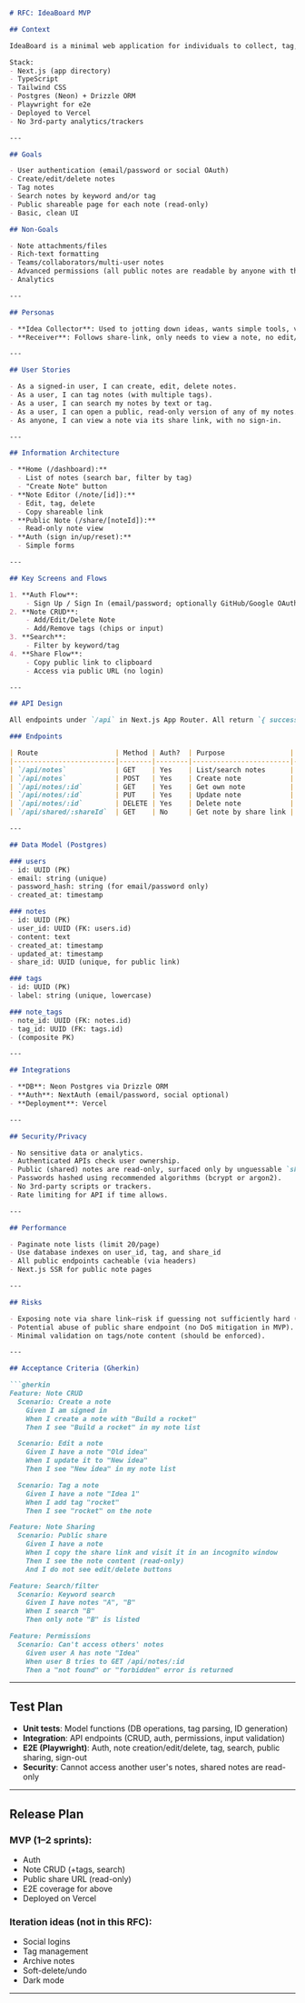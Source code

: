 ```markdown
# RFC: IdeaBoard MVP

## Context

IdeaBoard is a minimal web application for individuals to collect, tag, and share ideas as notes. The MVP targets authenticated users, allowing them to create, tag, search, and share notes via a public URL. 

Stack:  
- Next.js (app directory)
- TypeScript
- Tailwind CSS  
- Postgres (Neon) + Drizzle ORM
- Playwright for e2e  
- Deployed to Vercel  
- No 3rd-party analytics/trackers

---

## Goals

- User authentication (email/password or social OAuth)
- Create/edit/delete notes
- Tag notes
- Search notes by keyword and/or tag
- Public shareable page for each note (read-only)
- Basic, clean UI

## Non-Goals

- Note attachments/files
- Rich-text formatting
- Teams/collaborators/multi-user notes
- Advanced permissions (all public notes are readable by anyone with the link)
- Analytics

---

## Personas

- **Idea Collector**: Used to jotting down ideas, wants simple tools, values search and sharing.
- **Receiver**: Follows share-link, only needs to view a note, no edit/auth.

---

## User Stories

- As a signed-in user, I can create, edit, delete notes.
- As a user, I can tag notes (with multiple tags).
- As a user, I can search my notes by text or tag.
- As a user, I can open a public, read-only version of any of my notes.
- As anyone, I can view a note via its share link, with no sign-in.

---

## Information Architecture

- **Home (/dashboard):**  
  - List of notes (search bar, filter by tag)  
  - "Create Note" button
- **Note Editor (/note/[id]):**  
  - Edit, tag, delete
  - Copy shareable link
- **Public Note (/share/[noteId]):**  
  - Read-only note view
- **Auth (sign in/up/reset):**  
  - Simple forms

---

## Key Screens and Flows

1. **Auth Flow**:
    - Sign Up / Sign In (email/password; optionally GitHub/Google OAuth if time permits)
2. **Note CRUD**:
    - Add/Edit/Delete Note
    - Add/Remove tags (chips or input)
3. **Search**:
    - Filter by keyword/tag
4. **Share Flow**:
    - Copy public link to clipboard
    - Access via public URL (no login)

---

## API Design

All endpoints under `/api` in Next.js App Router. All return `{ success: boolean, data?: any, error?: string }`. Authenticated routes use JWT session (NextAuth recommended).

### Endpoints

| Route                   | Method | Auth?  | Purpose                | Request                      | Response             |
|-------------------------|--------|--------|------------------------|------------------------------|----------------------|
| `/api/notes`            | GET    | Yes    | List/search notes      | `?q=&tag=`                   | `notes[]`            |
| `/api/notes`            | POST   | Yes    | Create note            | `{ content, tags[] }`        | `note`               |
| `/api/notes/:id`        | GET    | Yes    | Get own note           |                              | `note`               |
| `/api/notes/:id`        | PUT    | Yes    | Update note            | `{ content, tags[] }`        | `note`               |
| `/api/notes/:id`        | DELETE | Yes    | Delete note            |                              | `{ success }`        |
| `/api/shared/:shareId`  | GET    | No     | Get note by share link |                              | `note (read-only)`   |

---

## Data Model (Postgres)

### users
- id: UUID (PK)
- email: string (unique)
- password_hash: string (for email/password only)
- created_at: timestamp

### notes
- id: UUID (PK)
- user_id: UUID (FK: users.id)
- content: text
- created_at: timestamp
- updated_at: timestamp
- share_id: UUID (unique, for public link)

### tags
- id: UUID (PK)
- label: string (unique, lowercase)

### note_tags
- note_id: UUID (FK: notes.id)
- tag_id: UUID (FK: tags.id)
- (composite PK)

---

## Integrations

- **DB**: Neon Postgres via Drizzle ORM
- **Auth**: NextAuth (email/password, social optional)
- **Deployment**: Vercel

---

## Security/Privacy

- No sensitive data or analytics.
- Authenticated APIs check user ownership.
- Public (shared) notes are read-only, surfaced only by unguessable `share_id`.
- Passwords hashed using recommended algorithms (bcrypt or argon2).
- No 3rd-party scripts or trackers.
- Rate limiting for API if time allows.

---

## Performance

- Paginate note lists (limit 20/page)
- Use database indexes on user_id, tag, and share_id
- All public endpoints cacheable (via headers)
- Next.js SSR for public note pages

---

## Risks

- Exposing note via share link—risk if guessing not sufficiently hard (enough entropy in `share_id`).
- Potential abuse of public share endpoint (no DoS mitigation in MVP).
- Minimal validation on tags/note content (should be enforced).

---

## Acceptance Criteria (Gherkin)

```gherkin
Feature: Note CRUD
  Scenario: Create a note
    Given I am signed in
    When I create a note with "Build a rocket"
    Then I see "Build a rocket" in my note list

  Scenario: Edit a note
    Given I have a note "Old idea"
    When I update it to "New idea"
    Then I see "New idea" in my note list

  Scenario: Tag a note
    Given I have a note "Idea 1"
    When I add tag "rocket"
    Then I see "rocket" on the note

Feature: Note Sharing
  Scenario: Public share
    Given I have a note
    When I copy the share link and visit it in an incognito window
    Then I see the note content (read-only)
    And I do not see edit/delete buttons

Feature: Search/filter
  Scenario: Keyword search
    Given I have notes "A", "B"
    When I search "B"
    Then only note "B" is listed

Feature: Permissions
  Scenario: Can't access others' notes
    Given user A has note "Idea"
    When user B tries to GET /api/notes/:id
    Then a "not found" or "forbidden" error is returned
```

---

## Test Plan

- **Unit tests**: Model functions (DB operations, tag parsing, ID generation)
- **Integration**: API endpoints (CRUD, auth, permissions, input validation)
- **E2E (Playwright)**: Auth, note creation/edit/delete, tag, search, public sharing, sign-out
- **Security**: Cannot access another user's notes, shared notes are read-only

---

## Release Plan

### MVP (1–2 sprints):
- Auth
- Note CRUD (+tags, search)
- Public share URL (read-only)
- E2E coverage for above
- Deployed on Vercel

### Iteration ideas (not in this RFC):
- Social logins
- Tag management
- Archive notes
- Soft-delete/undo
- Dark mode

---
```
